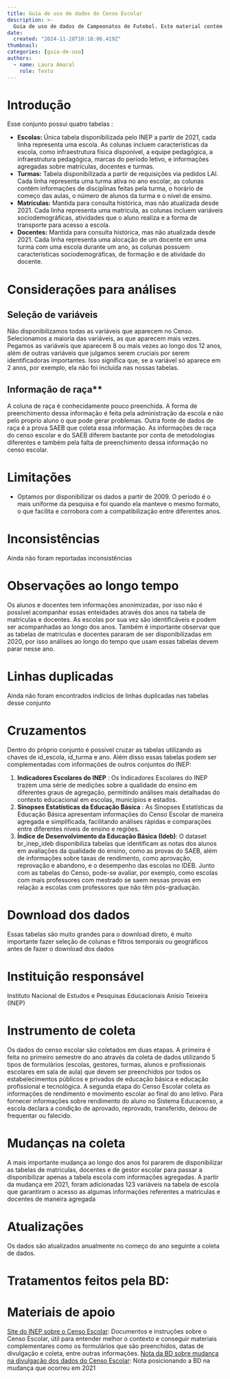 ```yaml
---
title: Guia de uso de dados do Censo Escolar
description: >-
  Guia de uso de dados de Campeonatos de Futebol. Este material contém informações sobre as variáveis mais importantes, perguntas frequentes e exemplos de uso do conjunto.
date:
  created: "2024-11-28T18:18:06.419Z"
thumbnail: 
categories: [guia-de-uso]
authors:
  - name: Laura Amaral
    role: Texto
---
```

# Introdução
Esse conjunto possui quatro tabelas 
:  
- **Escolas:** Única tabela disponibilizada pelo INEP a partir de 2021, cada linha representa uma escola. As colunas incluem características da escola, como infraestrutura física disponível, a equipe pedagógica, a infraestrutura pedagógica, marcas do período letivo, e informações agregadas sobre matrículas, docentes e turmas.
- **Turmas:** Tabela disponibilizada a partir de requisições via pedidos LAI. Cada linha representa uma turma ativa no ano escolar, as colunas contém informações de disciplinas feitas pela turma, o horário de começo das aulas, o número de alunos da turma e o nível de ensino.
- **Matrículas:** Mantida para consulta histórica, mas não atualizada desde 2021. Cada linha representa uma matricula, as colunas incluem variáveis sociodemográficas, atividades que o aluno realiza e a forma de transporte para acesso a escola. 
- **Docentes:** Mantida para consulta histórica, mas não atualizada desde 2021. Cada linha representa uma alocação de um docente em uma turma com uma escola durante um ano, as colunas possuem caracteristicas sociodemográficas, de formação e de atividade do docente. 

# Considerações para análises
## Seleção de variáveis
Não disponibilizamos todas as variáveis que aparecem no Censo. Selecionamos a maioria das variáveis, as que aparecem mais vezes. Pegamos as variáveis que aparecem 8 ou mais vezes ao longo dos 12 anos, além de outras variáveis que julgamos serem cruciais por serem identificadoras importantes. Isso significa que, se a variável só aparece em 2 anos, por exemplo, ela não foi incluída nas nossas tabelas.

## Informação de raça** 
A coluna de raça é conhecidamente pouco preenchida. A forma de preenchimento dessa informação é feita pela administração da escola e não pelo proprio aluno o que pode gerar problemas. Outra fonte de dados de raça é a prova SAEB que coleta essa informação. As informações de raça do censo escolar e do SAEB diferem bastante por conta de metodologias diferentes e também pela falta de preenchimento dessa informação no censo escolar. 

# Limitações
* Optamos por disponibilizar os dados a partir de 2009. O período é o mais uniforme da pesquisa e foi quando ela manteve o mesmo formato, o que facilita e corrobora com a compatibilização entre diferentes anos.

# Inconsistências
Ainda não foram reportadas inconsistências

# Observações ao longo tempo
Os alunos e docentes tem informações anonimizadas, por isso não é possível acompanhar essas enteidades através dos anos na tabela de matriculas e docentes. As escolas por sua vez são identificáveis e podem ser acompanhadas ao longo dos anos.
Também é importante observar que as tabelas de matriculas e docentes pararam de ser disponibilizadas em 2020, por isso análises ao longo do tempo que usam essas tabelas devem parar nesse ano.

# Linhas duplicadas
Ainda não foram encontrados indícios de linhas duplicadas nas tabelas desse conjunto

# Cruzamentos
Dentro do próprio conjunto é possível cruzar as tabelas utilizando as chaves de id_escola, id_turma e ano. 
Além disso essas tabelas podem ser complementadas com informações de outros conjuntos do INEP:  
1. **Indicadores Escolares do INEP** :  Os Indicadores Escolares do INEP trazem uma série de medições sobre a qualidade do ensino em diferentes graus de agregação, permitindo análises mais detalhadas do contexto educacional em escolas, municípios e estados.  
2. **Sinopses Estatísticas da Educação Básica**  :   As Sinopses Estatísticas da Educação Básica apresentam informações do Censo Escolar de maneira agregada e simplificada, facilitando análises rápidas e comparações entre diferentes níveis de ensino e regiões.  
3. **Índice de Desenvolvimento da Educação Básica (Ideb)**:   O dataset br_inep_ideb disponibiliza tabelas que identificam as notas dos alunos em avaliações da qualidade do ensino, como as provas do SAEB, além de informações sobre taxas de rendimento, como aprovação, reprovação e abandono, e o desempenho das escolas no IDEB. Junto com as tabelas do Censo, pode-se avaliar, por exemplo, como escolas com mais professores com mestrado se saem nessas provas em relação a escolas com professores que não têm pós-graduação.

# Download dos dados
Essas tabelas são muito grandes para o download direto, é muito importante fazer seleção de colunas e filtros temporais ou geográficos antes de fazer o download dos dados

# Instituição responsável
Instituto Nacional de Estudos e Pesquisas Educacionais Anísio Teixeira (INEP)

# Instrumento de coleta
Os dados do censo escolar são coletados em duas etapas. A primeira é feita no primeiro semestre do ano através da coleta de dados utilizando 5 tipos de formulários (escolas, gestores, turmas, alunos e profissionais escolares em sala de aula) que devem ser preenchidos por todos os estabelecimentos públicos e privados de educação básica e educação profissional e tecnológica. A segunda etapa do Censo Escolar coleta as informações de rendimento e movimento escolar ao final do ano letivo. Para fornecer informações sobre rendimento do aluno no Sistema Educacenso, a escola declara a condição de aprovado, reprovado, transferido, deixou de frequentar ou falecido.
  
# Mudanças na coleta
A mais importante mudança ao longo dos anos foi pararem de disponibilizar as tabelas de matriculas, docentes e de gestor escolar para passar a disponibilizar apenas a tabela escola com informações agregadas.   A partir da mudança em 2021, foram adicionadas 123 variáveis na tabela de escola que garantiram o acesso as algumas informações referentes a matrículas e docentes de maneira agregada 

# Atualizações
Os dados são atualizados anualmente no começo do ano seguinte a coleta de dados.

# Tratamentos feitos pela BD:


# Materiais de apoio
[Site do INEP sobre o Censo Escolar](https://www.gov.br/inep/pt-br/areas-de-atuacao/pesquisas-estatisticas-e-indicadores/censo-escolar): Documentos e instruções sobre o Censo Escolar, útil para entender melhor o contexto e conseguir materiais complementares como os formulários que são preenchidos, datas de divulgação e coleta, entre outras informações. 
[Nota da BD sobre mudança na divulgação dos dados do Censo Escolar](https://basedosdados.org/blog/nota-sobre-divulgacao-dos-dados-do-inep): Nota posicionando a BD na mudança que ocorreu em 2021
